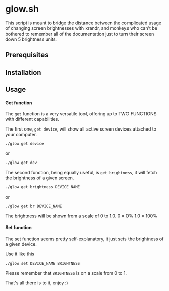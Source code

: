 # glow.sh

This script is meant to bridge the distance between the complicated usage of changing screen brightnesses with xrandr, and monkeys who can't be bothered to remember all of the documentation just to turn their screen down 5 brightness units.

## Prerequisites

## Installation

## Usage

#### Get function
The `get` function is a very versatile tool, offering up to TWO FUNCTIONS with different capabilities.

The first one, `get device`, will show all active screen devices attached to your computer.
```sh
./glow get device
```
or
```sh
./glow get dev
```

The second function, being equally useful, is `get brightness`, it will fetch the brightness of a given screen.
```sh
./glow get brightness DEVICE_NAME
```
or
```sh
./glow get br DEVICE_NAME
```
The brightness will be shown from a scale of 0 to 1.0.
0 = 0%
1.0 = 100%

#### Set function
The set function seems pretty self-explanatory, it just sets the brightness of a given device.

Use it like this
```sh
./glow set DEVICE_NAME BRIGHTNESS
```
Please remember that `BRIGHTNESS` is on a scale from 0 to 1.

That's all there is to it, enjoy :)
